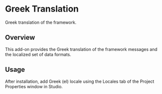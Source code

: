 # Greek Translation

Greek translation of the framework.

## Overview
This add-on provides the Greek translation of the framework messages and the localized set of data formats.

## Usage
After installation, add Greek (el) locale using the Locales tab of the Project Properties window in Studio.
